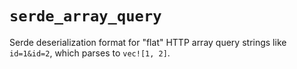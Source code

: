# `serde_array_query`

Serde deserialization format for "flat" HTTP array query strings like `id=1&id=2`, which parses
to `vec![1, 2]`.
